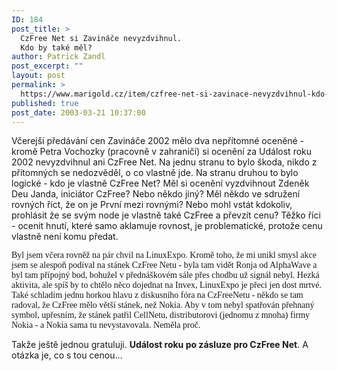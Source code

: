 ```yaml
---
ID: 184
post_title: >
  CzFree Net si Zavináče nevyzdvihnul.
  Kdo by také měl?
author: Patrick Zandl
post_excerpt: ""
layout: post
permalink: >
  https://www.marigold.cz/item/czfree-net-si-zavinace-nevyzdvihnul-kdo-by-take-mel
published: true
post_date: 2003-03-21 10:37:00
---
```

<P>Včerejší předávání cen Zavináče 2002 mělo dva nepřítomné oceněné - kromě Petra Vochozky (pracovně v zahraničí) si ocenění za Událost roku 2002 nevyzdvihnul ani CzFree Net. Na jednu stranu to bylo škoda, nikdo z přítomných se nedozvěděl, o co vlastně jde. Na stranu druhou to bylo logické - kdo je vlastně CzFree Net? Měl si ocenění vyzdvihnout Zdeněk Deu Janda, iniciátor CzFree? Nebo někdo jiný? Měl někdo ve sdružení rovných říct, že on je První mezi rovnými? Nebo mohl vstát kdokoliv, prohlásit že se svým node je vlastně také CzFree a převzít cenu? Těžko říci - ocenit hnutí, které samo aklamuje rovnost, je problematické, protože cenu vlastně není komu předat. </P>
<P><FONT face=Times>Byl jsem včera rovněž na pár chvil na LinuxExpo. Kromě toho, že mi unikl smysl akce jsem se alespoň podíval na stánek CzFree Netu - byla tam vidět Ronja od AlphaWave a byl tam přípojný bod, bohužel v přednáškovém sále přes chodbu už signál nebyl. Hezká aktivita, ale spíš by to chtělo něco dojednat na Invex, LinuxExpo je přeci jen dost mrtvé. Také schladím jednu horkou hlavu z diskusního fóra na CzFreeNetu - někdo se tam radoval, že CzFree mělo větší stánek, než Nokia. Aby v tom nebyl spatřován přehnaný symbol, upřesním, že stánek patřil CellNetu, distributorovi (jednomu z mnoha) firmy Nokia - a Nokia sama tu nevystavovala. Neměla proč. </FONT></P>
<P>Takže ještě jednou gratuluji. <STRONG>Událost roku po zásluze pro CzFree Net</STRONG>.&#160;A otázka je, co s tou cenou...</P>